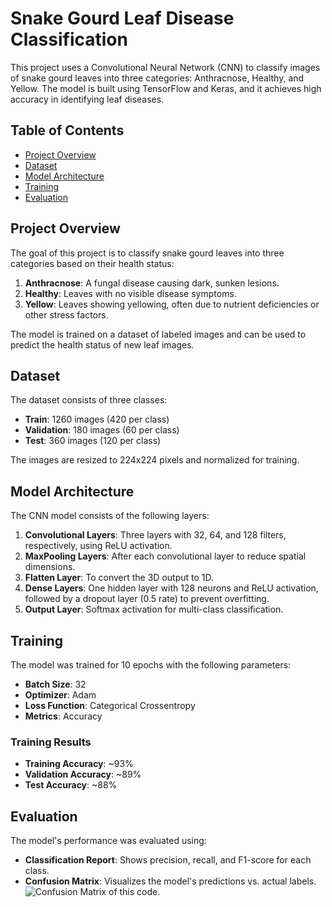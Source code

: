 # Snake Gourd Leaf Disease Classification

This project uses a Convolutional Neural Network (CNN) to classify images of snake gourd leaves into three categories: Anthracnose, Healthy, and Yellow. The model is built using TensorFlow and Keras, and it achieves high accuracy in identifying leaf diseases.

## Table of Contents
- [Project Overview](#project-overview)
- [Dataset](#dataset)
- [Model Architecture](#model-architecture)
- [Training](#training)
- [Evaluation](#evaluation)

## Project Overview
The goal of this project is to classify snake gourd leaves into three categories based on their health status:
1. **Anthracnose**: A fungal disease causing dark, sunken lesions.
2. **Healthy**: Leaves with no visible disease symptoms.
3. **Yellow**: Leaves showing yellowing, often due to nutrient deficiencies or other stress factors.

The model is trained on a dataset of labeled images and can be used to predict the health status of new leaf images.

## Dataset
The dataset consists of three classes:
- **Train**: 1260 images (420 per class)
- **Validation**: 180 images (60 per class)
- **Test**: 360 images (120 per class)

The images are resized to 224x224 pixels and normalized for training.

## Model Architecture
The CNN model consists of the following layers:
1. **Convolutional Layers**: Three layers with 32, 64, and 128 filters, respectively, using ReLU activation.
2. **MaxPooling Layers**: After each convolutional layer to reduce spatial dimensions.
3. **Flatten Layer**: To convert the 3D output to 1D.
4. **Dense Layers**: One hidden layer with 128 neurons and ReLU activation, followed by a dropout layer (0.5 rate) to prevent overfitting.
5. **Output Layer**: Softmax activation for multi-class classification.

## Training
The model was trained for 10 epochs with the following parameters:
- **Batch Size**: 32
- **Optimizer**: Adam
- **Loss Function**: Categorical Crossentropy
- **Metrics**: Accuracy

### Training Results
- **Training Accuracy**: ~93%
- **Validation Accuracy**: ~89%
- **Test Accuracy**: ~88%

## Evaluation
The model's performance was evaluated using:
- **Classification Report**: Shows precision, recall, and F1-score for each class.
- **Confusion Matrix**: Visualizes the model's predictions vs. actual labels.
![Confusion Matrix of this code.](https://i.postimg.cc/Wbm5mX7g/output.png)
